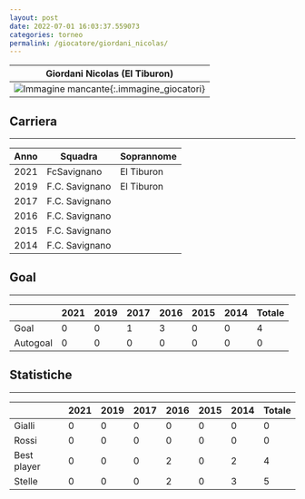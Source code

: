 ```yaml
---
layout: post
date: 2022-07-01 16:03:37.559073
categories: torneo
permalink: /giocatore/giordani_nicolas/
---
```

<link rel='stylesheets' href='./../assets/giocatori.css'>

| Giordani Nicolas (El Tiburon) |
|:-----:|
| ![Immagine mancante]('./../../assets/giocatori/giordani_nicolas.png){:.immagine_giocatori} |


## Carriera
----

|Anno|Squadra|Soprannome|
|:---:|---|---|
|2021|FcSavignano|El Tiburon|
|2019|F.C. Savignano|El Tiburon|
|2017|F.C. Savignano||
|2016|F.C. Savignano||
|2015|F.C. Savignano||
|2014|F.C. Savignano||


## Goal
----

| |2021|2019|2017|2016|2015|2014| Totale |
|---|---|---|---|---|---|---|---|
|Goal|0|0|1|3|0|0|4|
|Autogoal|0|0|0|0|0|0|0|


## Statistiche
----

| |2021|2019|2017|2016|2015|2014| Totale |
|---|---|---|---|---|---|---|---|
|Gialli|0|0|0|0|0|0|0|
|Rossi|0|0|0|0|0|0|0|
|Best player|0|0|0|2|0|2|4|
|Stelle|0|0|0|2|0|3|5|
